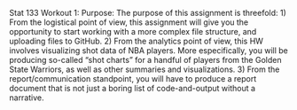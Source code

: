 Stat 133 Workout 1:
Purpose:
The purpose of this assignment is threefold: 1) From the logistical point of view, this
assignment will give you the opportunity to start working with a more complex file structure,
and uploading files to GitHub. 2) From the analytics point of view, this HW involves
visualizing shot data of NBA players. More especifically, you will be producing so-called “shot
charts” for a handful of players from the Golden State Warriors, as well as other summaries
and visualizations. 3) From the report/communication standpoint, you will have to produce
a report document that is not just a boring list of code-and-output without a narrative.